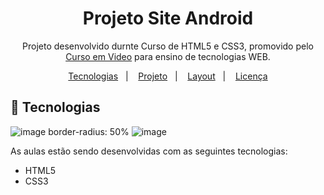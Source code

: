 <h1 align="center"> Projeto Site Android </h1>

<p align="center">
Projeto desenvolvido durnte Curso de HTML5 e CSS3, promovido pelo <a href="https://www.cursoemvideo.com">Curso em Video</a> para ensino de tecnologias WEB. <br/>
</p>

<p align="center">
  <a href="#-tecnologias">Tecnologias</a>&nbsp;&nbsp;&nbsp;|&nbsp;&nbsp;&nbsp;
  <a href="#-projeto">Projeto</a>&nbsp;&nbsp;&nbsp;|&nbsp;&nbsp;&nbsp;
  <a href="#-layout">Layout</a>&nbsp;&nbsp;&nbsp;|&nbsp;&nbsp;&nbsp;
  <a href="#memo-licença">Licença</a>
</p>


## 🚀 Tecnologias
![image border-radius: 50%](https://github.com/user-attachments/assets/10396181-8956-4770-a775-8f9457128fbc)
![image](https://github.com/user-attachments/assets/ceee85a9-8124-474b-83d2-1330cee4e143)



As aulas estão sendo desenvolvidas com as seguintes tecnologias:

- HTML5
- CSS3 
